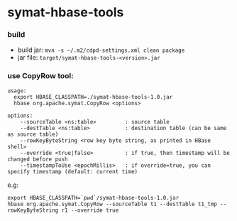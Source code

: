 # symat-hbase-tools


### build
* build jar: `mvn -s ~/.m2/cdpd-settings.xml clean package`
* jar file: `target/symat-hbase-tools-<version>.jar`


### use CopyRow tool:
```
usage: 
  export HBASE_CLASSPATH=./symat-hbase-tools-1.0.jar
  hbase org.apache.symat.CopyRow <options> 

options:
    --sourceTable <ns:table>         : source table
    --destTable <ns:table>           : destination table (can be same as source table)
    --rowKeyByteString <row key byte string, as printed in HBase shell>
    --override <true|false>          : if true, then timestamp will be changed before push
    --timestampToUse <epochMillis>   : if override=true, you can specify timestamp (default: current time)
```

e.g:
```
export HBASE_CLASSPATH=`pwd`/symat-hbase-tools-1.0.jar
hbase org.apache.symat.CopyRow --sourceTable t1 --destTable t1_tmp --rowKeyByteString r1 --override true
```